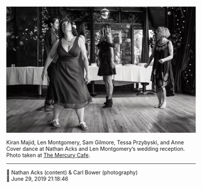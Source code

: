 ![Kiran Majid, Len Montgomery, Sam Gilmore, Tessa Przybyski, and Anne Cover dance](assets/5dd5e8c97636c56565f49c936f6674da.webp)

Kiran Majid, Len Montgomery, Sam Gilmore, Tessa Przybyski, and Anne Cover dance at Nathan Acks and Len Montgomery’s wedding reception. Photo taken at [The Mercury Cafe](http://mercurycafe.com/).

- - - -

<span aria-hidden="true">👥</span> Nathan Acks (content) & Carl Bower (photography)  
<span aria-hidden="true">📅</span> June 29, 2019 21:18:46
